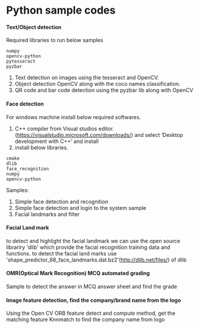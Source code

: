 # Python sample codes

#### Text/Object detection
Required libraries to run below samples
```
numpy
opencv-python
pytesseract
pyzbar
```
<ol>
<li>
Text detection on images using the tesseract and OpenCV.
</li>
<li>
Object detection OpenCV along with the coco names classification.
</li>
<li>
QR code and bar code detection using the pyzbar lib along with OpenCV
</li>
</ol>

#### Face detection
For windows machine install below required softwares.
1. C++ compiler from Visual studios editor.(https://visualstudio.microsoft.com/downloads/) and select ‘Desktop development with C++’ and install
2. install below libraries.
```
cmake
dlib
face_recognition
numpy
opencv-python
```
Samples:
<ol>
<li>Simple face detection and recognition</li>
<li>Simple face detection and login to the system sample</li>
<li>Facial landmarks and filter</li>
</ol>

#### Facial Land mark
to detect and highlight the facial landmark we can use the open source librariry 'dlib' which provide the 
facial recognition training data and functions.
to detect the facial land marks use 'shape_predictor_68_face_landmarks.dat.bz2'(http://dlib.net/files/) of dlib 
#### OMR(Optical Mark Recognition) MCQ automated grading
Sample to detect the answer in MCQ answer sheet and find the grade
#### Image feature detection, find the company/brand name from the logo
Using the Open CV ORB feature detect and compute method, get the matching feature Knnmatch to find the company name from logo


